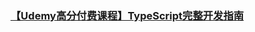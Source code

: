 ### [【Udemy高分付费课程】TypeScript完整开发指南](https://www.bilibili.com/video/BV1yL4y1F7Qg/?p=6&spm_id_from=pageDriver&vd_source=02db1920b427080386bde23999077d89)